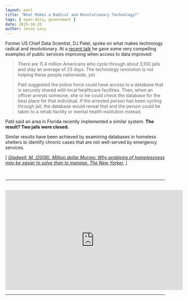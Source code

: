 ```yaml
---
layout: post
title: "What Makes a Radical and Revolutionary Technology?"
tags: [ open-data, government ]  
date: 2019-10-20 
author: Jesse Lecy
---
```



Former US Chief Data Scientist, DJ Patel, spoke on what makes technology radical and revolutionary. At a [recent talk](https://speeches.byu.edu/talks/dhanurjay-dj-patil/makes-radical-revolutionary-technology/) he gave some very compelling examples of public services improving when access to data improved:

> There are 11.4 million Americans who cycle through about 3,100 jails and stay an average of 23 days. The technology revolution is not helping these people nationwide, yet.
> 
> Patil suggested the police force could have access to a database that is securely shared with local healthcare facilities. Then, when an officer arrests someone, she or he could check the database for the best place for that individual. If the arrested person has been cycling through jail, the database would reveal that and the person could be taken to a rehab facility or mental health institution instead.

Patil said an area in Florida recently implemented a similar system. **The result? Two jails were closed.**

Similar results have been achieved by examining databases in homeless shelters to identify chronic cases that are not well-served by emergency services. 

[ [*Gladwell, M. (2006). Million dollar Murray: Why problems of homelessness may be easier to solve than to manage. The New Yorker.*](http://dpbh.nv.gov/uploadedFiles/A%20MillionDollarMurray.pdf) ]

<br>

----------

<br>

<iframe width="560" height="315" src="https://www.youtube.com/embed/UOoMzaWOQJA?start=7" frameborder="0" allow="accelerometer; autoplay; encrypted-media; gyroscope; picture-in-picture" allowfullscreen></iframe>

<br>

----------

<br>
<br>
<br>

